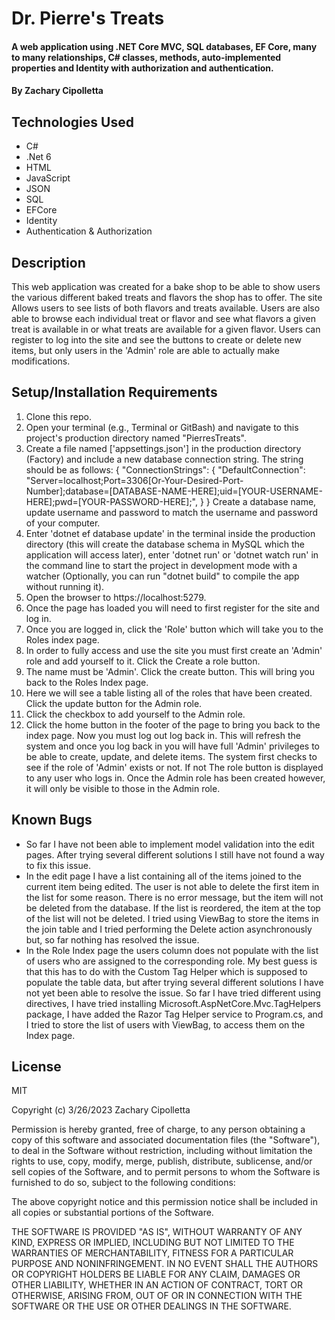 # Dr. Pierre's Treats

#### A web application using .NET Core MVC, SQL databases, EF Core, many to many relationships, C# classes, methods, auto-implemented properties and Identity with authorization and authentication.

#### By Zachary Cipolletta

## Technologies Used

* C#
* .Net 6
* HTML
* JavaScript
* JSON
* SQL
* EFCore
* Identity
* Authentication & Authorization

## Description
This web application was created for a bake shop to be able to show users the various different baked treats and flavors the shop has to offer. The site Allows users to see lists of both flavors and treats available. Users are also able to browse each individual treat or flavor and see what flavors a given treat is available in or what treats are available for a given flavor.  Users can register to log into the site and see the buttons to create or delete new items, but only users in the 'Admin' role are able to actually make modifications.

## Setup/Installation Requirements

1. Clone this repo.
2. Open your terminal (e.g., Terminal or GitBash) and navigate to this project's production directory named "PierresTreats".
3. Create a file named ['appsettings.json'] in the production directory (Factory) and include a new database connection string. The string should be as follows:
{
  "ConnectionStrings": {
    "DefaultConnection": "Server=localhost;Port=3306[Or-Your-Desired-Port-Number];database=[DATABASE-NAME-HERE];uid=[YOUR-USERNAME-HERE];pwd=[YOUR-PASSWORD-HERE];",
  }
}
Create a database name, update username and password to match the username and password of your computer.
4. Enter 'dotnet ef database update' in the terminal inside the production directory (this will create the database schema in MySQL which the application will access later), enter 'dotnet run' or 'dotnet watch run' in the command line to start the project in development mode with a watcher (Optionally, you can run "dotnet build" to compile the app without running it). 
5. Open the browser to https://localhost:5279.
6. Once the page has loaded you will need to first register for the site and log in.
7. Once you are logged in, click the 'Role' button which will take you to the Roles index page.
8. In order to fully access and use the site you must first create an 'Admin' role and add yourself to it. Click the Create a role button.
9. The name must be 'Admin'. Click the create button. This will bring you back to the Roles Index page.
10. Here we will see a table listing all of the roles that have been created.  Click the update button for the Admin role.
11. Click the checkbox to add yourself to the Admin role.
12. Click the home button in the footer of the page to bring you back to the index page. Now you must log out log back in. This will refresh the system and once you log back in you will have full 'Admin' privileges to be able to create, update, and delete items.  The system first checks to see if the role of 'Admin' exists or not. If not The role button is displayed to any user who logs in. Once the Admin role has been created however, it will only be visible to those in the Admin role.


## Known Bugs

* So far I have not been able to implement model validation into the edit pages.  After trying several different solutions I still have not found a way to fix this issue. 
* In the edit page I have a list containing all of the items joined to the current item being edited. The user is not able to delete the first item in the list for some reason.  There is no error message, but the item will not be deleted from the database.  If the list is reordered, the item at the top of the list will not be deleted. I tried using ViewBag to store the items in the join table and I tried performing the Delete action asynchronously but, so far nothing has resolved the issue.
* In the Role Index page the users column does not populate with the list of users who are assigned to the corresponding role. My best guess is that this has to do with the Custom Tag Helper which is supposed to populate the table data, but after trying several different solutions I have not yet been able to resolve the issue. So far I have tried different using directives, I have tried installing Microsoft.AspNetCore.Mvc.TagHelpers package, I have added the Razor Tag Helper service to Program.cs, and I tried to store the list of users with ViewBag, to access them on the Index page.

## License
MIT

Copyright (c) 3/26/2023 Zachary Cipolletta

Permission is hereby granted, free of charge, to any person obtaining a copy
of this software and associated documentation files (the "Software"), to deal
in the Software without restriction, including without limitation the rights
to use, copy, modify, merge, publish, distribute, sublicense, and/or sell
copies of the Software, and to permit persons to whom the Software is
furnished to do so, subject to the following conditions:

The above copyright notice and this permission notice shall be included in all
copies or substantial portions of the Software.

THE SOFTWARE IS PROVIDED "AS IS", WITHOUT WARRANTY OF ANY KIND, EXPRESS OR
IMPLIED, INCLUDING BUT NOT LIMITED TO THE WARRANTIES OF MERCHANTABILITY,
FITNESS FOR A PARTICULAR PURPOSE AND NONINFRINGEMENT. IN NO EVENT SHALL THE
AUTHORS OR COPYRIGHT HOLDERS BE LIABLE FOR ANY CLAIM, DAMAGES OR OTHER
LIABILITY, WHETHER IN AN ACTION OF CONTRACT, TORT OR OTHERWISE, ARISING FROM,
OUT OF OR IN CONNECTION WITH THE SOFTWARE OR THE USE OR OTHER DEALINGS IN THE
SOFTWARE.
